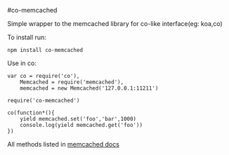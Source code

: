#co-memcached

Simple wrapper to the memcached library for co-like interface(eg: koa,co)

To install run:

    npm install co-memcached

Use in co:

    var co = require('co'),
        Memcached = require('memcached'),
        memcached = new Memcached('127.0.0.1:11211')

    require('co-memcached')

    co(function*(){
        yield memcached.set('foo','bar',1000)
        console.log(yield memcached.get('foo'))
    })

All methods listed in [memcached docs](https://github.com/3rd-Eden/memcached#api)

